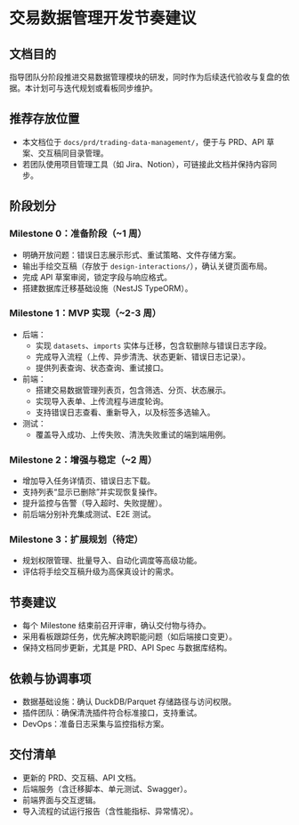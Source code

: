 # 交易数据管理开发节奏建议

## 文档目的
指导团队分阶段推进交易数据管理模块的研发，同时作为后续迭代验收与复盘的依据。本计划可与迭代规划或看板同步维护。

## 推荐存放位置
- 本文档位于 `docs/prd/trading-data-management/`，便于与 PRD、API 草案、交互稿同目录管理。
- 若团队使用项目管理工具（如 Jira、Notion），可链接此文档并保持内容同步。

## 阶段划分

### Milestone 0：准备阶段（~1 周）
- 明确开放问题：错误日志展示形式、重试策略、文件存储方案。
- 输出手绘交互稿（存放于 `design-interactions/`），确认关键页面布局。
- 完成 API 草案审阅，锁定字段与响应格式。
- 搭建数据库迁移基础设施（NestJS TypeORM）。

### Milestone 1：MVP 实现（~2-3 周）
- 后端：
  - 实现 `datasets`、`imports` 实体与迁移，包含软删除与错误日志字段。
  - 完成导入流程（上传、异步清洗、状态更新、错误日志记录）。
  - 提供列表查询、状态查询、重试接口。
- 前端：
  - 搭建交易数据管理列表页，包含筛选、分页、状态展示。
  - 实现导入表单、上传流程与进度轮询。
  - 支持错误日志查看、重新导入，以及标签多选输入。
- 测试：
  - 覆盖导入成功、上传失败、清洗失败重试的端到端用例。

### Milestone 2：增强与稳定（~2 周）
- 增加导入任务详情页、错误日志下载。
- 支持列表“显示已删除”并实现恢复操作。
- 提升监控与告警（导入超时、失败提醒）。
- 前后端分别补充集成测试、E2E 测试。

### Milestone 3：扩展规划（待定）
- 规划权限管理、批量导入、自动化调度等高级功能。
- 评估将手绘交互稿升级为高保真设计的需求。

## 节奏建议
- 每个 Milestone 结束前召开评审，确认交付物与待办。
- 采用看板跟踪任务，优先解决跨职能问题（如后端接口变更）。
- 保持文档同步更新，尤其是 PRD、API Spec 与数据库结构。

## 依赖与协调事项
- 数据基础设施：确认 DuckDB/Parquet 存储路径与访问权限。
- 插件团队：确保清洗插件符合标准接口，支持重试。
- DevOps：准备日志采集与监控指标方案。

## 交付清单
- 更新的 PRD、交互稿、API 文档。
- 后端服务（含迁移脚本、单元测试、Swagger）。
- 前端界面与交互逻辑。
- 导入流程的试运行报告（含性能指标、异常情况）。
